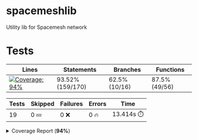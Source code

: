 # spacemeshlib

Utility lib for Spacemesh network

# Tests

| Lines | Statements | Branches | Functions |
| ----- | ------- | -------- | -------- |
| <a href="https://github.com/andreivcodes/spacemeshlib/blob/1de987f57defc31e5e1f8d8ed3216e3b4c9ab720/README.md"><img alt="Coverage: 94%" src="https://img.shields.io/badge/Coverage-94%25-brightgreen.svg" /></a><br/> | 93.52% (159/170) | 62.5% (10/16) | 87.5% (49/56) |


| Tests | Skipped | Failures | Errors | Time |
| ----- | ------- | -------- | -------- | ------------------ |
| 19 | 0 :zzz: | 0 :x: | 0 :fire: | 13.414s :stopwatch: |


<details><summary>Coverage Report (<b>94%</b>)</summary><table><tr><th>File</th><th>% Stmts</th><th>% Branch</th><th>% Funcs</th><th>% Lines</th><th>Uncovered Line #s</th></tr><tbody><tr><td><b>All files</b></td><td><b>93.52</b></td><td><b>62.5</b></td><td><b>87.5</b></td><td><b>94.53</b></td><td></td></tr><tr><td><!-- Jest Coverage Comment --> <a href="https://github.com/andreivcodes/spacemeshlib/blob/1de987f57defc31e5e1f8d8ed3216e3b4c9ab720/channels.ts">channels.ts</a></td><td>100</td><td>50</td><td>100</td><td>100</td><td><a href="https://github.com/andreivcodes/spacemeshlib/blob/1de987f57defc31e5e1f8d8ed3216e3b4c9ab720/channels.ts#L11-L20">1120</a></td></tr><tr><td><!-- Jest Coverage Comment --> <a href="https://github.com/andreivcodes/spacemeshlib/blob/1de987f57defc31e5e1f8d8ed3216e3b4c9ab720/crypto.ts">crypto.ts</a></td><td>93.51</td><td>100</td><td>84.44</td><td>91.76</td><td><a href="https://github.com/andreivcodes/spacemeshlib/blob/1de987f57defc31e5e1f8d8ed3216e3b4c9ab720/crypto.ts#L28">28</a>, <a href="https://github.com/andreivcodes/spacemeshlib/blob/1de987f57defc31e5e1f8d8ed3216e3b4c9ab720/crypto.ts#L42">42</a>, <a href="https://github.com/andreivcodes/spacemeshlib/blob/1de987f57defc31e5e1f8d8ed3216e3b4c9ab720/crypto.ts#L58">58</a>, <a href="https://github.com/andreivcodes/spacemeshlib/blob/1de987f57defc31e5e1f8d8ed3216e3b4c9ab720/crypto.ts#L74">74</a>, <a href="https://github.com/andreivcodes/spacemeshlib/blob/1de987f57defc31e5e1f8d8ed3216e3b4c9ab720/crypto.ts#L92">92</a>, <a href="https://github.com/andreivcodes/spacemeshlib/blob/1de987f57defc31e5e1f8d8ed3216e3b4c9ab720/crypto.ts#L111">111</a>, <a href="https://github.com/andreivcodes/spacemeshlib/blob/1de987f57defc31e5e1f8d8ed3216e3b4c9ab720/crypto.ts#L168">168</a></td></tr><tr><td><!-- Jest Coverage Comment --> <a href="https://github.com/andreivcodes/spacemeshlib/blob/1de987f57defc31e5e1f8d8ed3216e3b4c9ab720/global_state.ts">global_state.ts</a></td><td>91.17</td><td>25</td><td>100</td><td>100</td><td><a href="https://github.com/andreivcodes/spacemeshlib/blob/1de987f57defc31e5e1f8d8ed3216e3b4c9ab720/global_state.ts#L10">10</a>, <a href="https://github.com/andreivcodes/spacemeshlib/blob/1de987f57defc31e5e1f8d8ed3216e3b4c9ab720/global_state.ts#L29-L50">29<!-- Jest Coverage Comment -->50</a></td></tr><tr><td><!-- Jest Coverage Comment --> <a href="https://github.com/andreivcodes/spacemeshlib/blob/1de987f57defc31e5e1f8d8ed3216e3b4c9ab720/tx.ts">tx.ts</a></td><td>90.9</td><td>50</td><td>100</td><td>100</td><td><a href="https://github.com/andreivcodes/spacemeshlib/blob/1de987f57defc31e5e1f8d8ed3216e3b4c9ab720/tx.ts#L12">12</a></td></tr></tbody></table></details>
